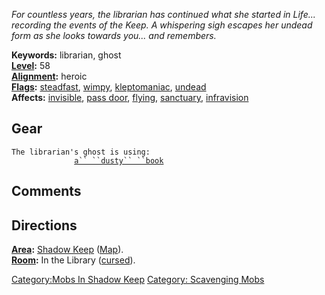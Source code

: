 *For countless years, the librarian has continued what she started in
Life... recording the events of the Keep. A whispering sigh escapes her
undead form as she looks towards you... and remembers.*

**Keywords:** librarian, ghost  
**[Level](Level "wikilink"):** 58  
**[Alignment](Alignment "wikilink"):** heroic  
**[Flags](:Category:Mob_Types.md "wikilink"):**
[steadfast](Sentinel_Mobs.md "wikilink"),
[wimpy](Wimpy_Mobs.md "wikilink"),
[kleptomaniac](:Category:_Scavenging_Mobs.md "wikilink"),
[undead](Undead_Mobs.md "wikilink")  
**Affects:** [invisible](Invis.md "wikilink"), [pass
door](Pass_Door.md "wikilink"), [flying](Fly.md "wikilink"),
[sanctuary](Sanctuary.md "wikilink"),
[infravision](Infravision.md "wikilink")

## Gear

`The librarian's ghost is using:`  
<held>`              `[`a`` ``dusty`` ``book`](Dusty_Book.md "wikilink")

## Comments

## Directions

**[Area](:Category:_Areas.md "wikilink"):** [Shadow
Keep](:Category:_Shadow_Keep.md "wikilink")
([Map](Shadow_Keep_Map.md "wikilink")).  
**[Room](:Category:_Rooms.md "wikilink"):** In the Library
([cursed](Cursed_Rooms.md "wikilink")).  

[Category:Mobs In Shadow Keep](Category:Mobs_In_Shadow_Keep "wikilink")
[Category: Scavenging Mobs](Category:_Scavenging_Mobs "wikilink")
